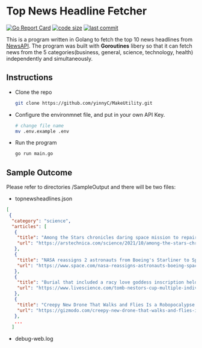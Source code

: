 # Top News Headline Fetcher

[![Go Report Card](https://goreportcard.com/badge/github.com/yinnyC/MakeUtility)](https://goreportcard.com/report/github.com/yinnyC/MakeUtility)
[![code size](https://img.shields.io/github/languages/code-size/yinnyC/MakeUtility)](https://img.shields.io/github/languages/code-size/yinnyC/MakeUtility)
[![last commit](https://img.shields.io/github/last-commit/yinnyC/MakeUtility)](https://img.shields.io/github/last-commit/yinnyC/MakeUtility)

This is a program written in Golang to fetch the top 10 news headlines from [NewsAPI](https://newsapi.org/). The program was built with **Goroutines** libery so that it can fetch news from the 5 categories(business, general, science, technology, health)  independently and simultaneously.

## Instructions

- Clone the repo

  ```zsh
  git clone https://github.com/yinnyC/MakeUtility.git
  ```

- Configure the environmnet file, and put in your own API Key.  

  ```zsh
  # change file name
  mv .env.example .env
  ```

- Run the program

  ```zsh
  go run main.go
  ```

## Sample Outcome

Please refer to  directories /SampleOutput and there will be two files:

- topnewsheadlines.json

```json
[
 {
  "category": "science",
  "articles": [
   {
    "title": "Among the Stars chronicles daring space mission to repair physics experiment - Ars Technica",
    "url": "https://arstechnica.com/science/2021/10/among-the-stars-chronicles-daring-space-mission-to-repair-physics-experiment/"
   },
   {
    "title": "NASA reassigns 2 astronauts from Boeing's Starliner to SpaceX's Crew Dragon - Space.com",
    "url": "https://www.space.com/nasa-reassigns-astronauts-boeing-spacex"
   },
   {
    "title": "Burial that included a racy love goddess inscription held multiple people - Livescience.com",
    "url": "https://www.livescience.com/tomb-nestors-cup-multiple-individuals"
   },
   {
    "title": "Creepy New Drone That Walks and Flies Is a Robopocalypse Nightmare Come True - Gizmodo",
    "url": "https://gizmodo.com/creepy-new-drone-that-walks-and-flies-is-a-robopocalyps-1847809268"
   },
   ...
  ]
```

- debug-web.log
